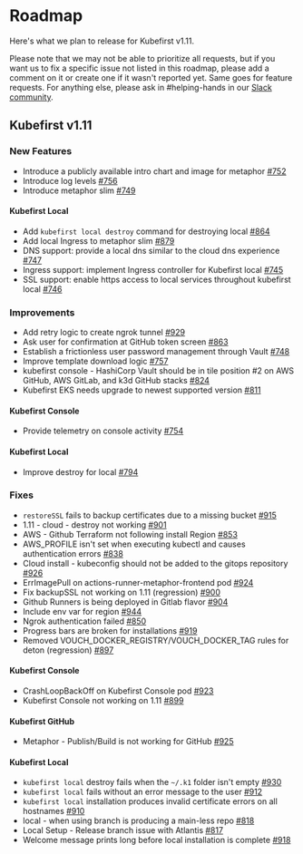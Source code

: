 # Roadmap

Here's what we plan to release for Kubefirst v1.11.

Please note that we may not be able to prioritize all requests, but if you want us to fix a specific issue not listed in this roadmap, please add a comment on it or create one if it wasn't reported yet. Same goes for feature requests. For anything else, please ask in #helping-hands in our [Slack community](http://kubefirst.io/slack).

## Kubefirst v1.11

### New Features

- Introduce a publicly available intro chart and image for metaphor [#752](https://github.com/kubefirst/kubefirst/issues/752)
- Introduce log levels [#756](https://github.com/kubefirst/kubefirst/issues/756)
- Introduce metaphor slim [#749](https://github.com/kubefirst/kubefirst/issues/749)

#### Kubefirst Local

- Add `kubefirst local destroy` command for destroying local [#864](https://github.com/kubefirst/kubefirst/issues/864)
- Add local Ingress to metaphor slim [#879](https://github.com/kubefirst/kubefirst/issues/879)
- DNS support: provide a local dns similar to the cloud dns experience [#747](https://github.com/kubefirst/kubefirst/issues/747)
- Ingress support: implement Ingress controller for Kubefirst local [#745](https://github.com/kubefirst/kubefirst/issues/745)
- SSL support: enable https access to local services throughout kubefirst local [#746](https://github.com/kubefirst/kubefirst/issues/746)

### Improvements

- Add retry logic to create ngrok tunnel [#929](https://github.com/kubefirst/kubefirst/pull/929)
- Ask user for confirmation at GitHub token screen [#863](https://github.com/kubefirst/kubefirst/issues/863)
- Establish a frictionless user password management through Vault [#748](https://github.com/kubefirst/kubefirst/issues/748)
- Improve template download logic [#757](https://github.com/kubefirst/kubefirst/issues/757)
- kubefirst console - HashiCorp Vault should be in tile position #2 on AWS GitHub, AWS GitLab, and k3d GitHub stacks [#824](https://github.com/kubefirst/kubefirst/issues/824)
- Kubefirst EKS needs upgrade to newest supported version [#811](https://github.com/kubefirst/kubefirst/issues/811)

#### Kubefirst Console

- Provide telemetry on console activity [#754](https://github.com/kubefirst/kubefirst/issues/754)

#### Kubefirst Local

- Improve destroy for local [#794](https://github.com/kubefirst/kubefirst/issues/794)

### Fixes

- `restoreSSL` fails to backup certificates due to a missing bucket [#915](https://github.com/kubefirst/kubefirst/issues/915)
- 1.11 - cloud - destroy not working [#901](https://github.com/kubefirst/kubefirst/issues/901)
- AWS - Github Terraform not following install Region [#853](https://github.com/kubefirst/kubefirst/issues/853)
- AWS_PROFILE isn't set when executing kubectl and causes authentication errors [#838](https://github.com/kubefirst/kubefirst/issues/838)
- Cloud install - kubeconfig should not be added to the gitops repository [#926](https://github.com/kubefirst/kubefirst/issues/926)
- ErrImagePull on actions-runner-metaphor-frontend pod [#924](https://github.com/kubefirst/kubefirst/issues/924)
- Fix backupSSL not working on 1.11 (regression) [#900](https://github.com/kubefirst/kubefirst/issues/900)
- Github Runners is being deployed in Gitlab flavor [#904](https://github.com/kubefirst/kubefirst/issues/904)
- Include env var for region [#944](https://github.com/kubefirst/kubefirst/pull/944)
- Ngrok authentication failed [#850](https://github.com/kubefirst/kubefirst/issues/850)
- Progress bars are broken for installations [#919](https://github.com/kubefirst/kubefirst/issues/919)
- Removed VOUCH_DOCKER_REGISTRY/VOUCH_DOCKER_TAG rules for deton (regression) [#897](https://github.com/kubefirst/kubefirst/issues/897)

#### Kubefirst Console

- CrashLoopBackOff on Kubefirst Console pod [#923](https://github.com/kubefirst/kubefirst/issues/923)
- Kubefirst Console not working on 1.11 [#899](https://github.com/kubefirst/kubefirst/issues/899)

#### Kubefirst GitHub

- Metaphor - Publish/Build is not working for GitHub [#925](https://github.com/kubefirst/kubefirst/issues/925)

#### Kubefirst Local

- `kubefirst local` destroy fails when the `~/.k1` folder isn't empty [#930](https://github.com/kubefirst/kubefirst/issues/930)
- `kubefirst local` fails without an error message to the user [#912](https://github.com/kubefirst/kubefirst/issues/912)
- `kubefirst local` installation produces invalid certificate errors on all hostnames [#910](https://github.com/kubefirst/kubefirst/issues/920)
- local - when using branch is producing a main-less repo [#818](https://github.com/kubefirst/kubefirst/issues/818)
- Local Setup - Release branch issue with Atlantis [#817](https://github.com/kubefirst/kubefirst/issues/817)
- Welcome message prints long before local installation is complete [#918](https://github.com/kubefirst/kubefirst/issues/918)
